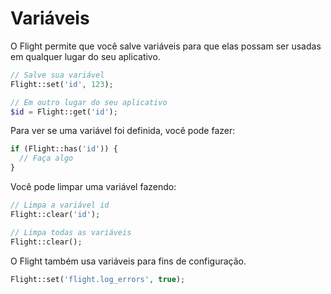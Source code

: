 # Variáveis

O Flight permite que você salve variáveis para que elas possam ser usadas em qualquer lugar do seu aplicativo.

```php
// Salve sua variável
Flight::set('id', 123);

// Em outro lugar do seu aplicativo
$id = Flight::get('id');
```

Para ver se uma variável foi definida, você pode fazer:

```php
if (Flight::has('id')) {
  // Faça algo
}
```

Você pode limpar uma variável fazendo:

```php
// Limpa a variável id
Flight::clear('id');

// Limpa todas as variáveis
Flight::clear();
```

O Flight também usa variáveis para fins de configuração.

```php
Flight::set('flight.log_errors', true);
```